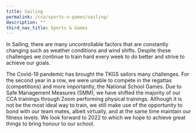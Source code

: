```yaml
---
title: Sailing
permalink: /cca/sports-n-games/sailing/
description: ""
third_nav_title: Sports & Games
---
```

<p>In Sailing, there are many uncontrollable factors that are constantly changing such as weather conditions and wind shifts. Despite these challenges we continue to train hard every week to do better and strive to achieve our goals.</p>
<p>The Covid-19 pandemic has brought the TKGS sailors many challenges. For the second year in a row, we were unable to compete in the regattas (competitions) and more importantly, the National School Games. Due to Safe Management Measures (SMM), we have shifted the majority of our CCA trainings through Zoom performing physical trainings. Although it is not be the most ideal way to train, we still make use of the opportunity to bond with our team mates, albeit virtually, and at the same time maintain our fitness levels. We look forward to 2022 to which we hope to achieve great things to bring honour to our school.</p>